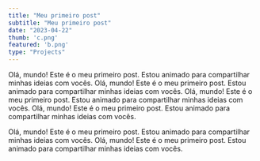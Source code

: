 ```yaml
---
title: "Meu primeiro post"
subtitle: "Meu primeiro post"
date: "2023-04-22"
thumb: 'c.png'
featured: 'b.png'
type: "Projects"
---
```


Olá, mundo! Este é o meu primeiro post. Estou animado para compartilhar minhas ideias com vocês.
Olá, mundo! Este é o meu primeiro post. Estou animado para compartilhar minhas ideias com vocês.
Olá, mundo! Este é o meu primeiro post. Estou animado para compartilhar minhas ideias com vocês.
Olá, mundo! Este é o meu primeiro post. Estou animado para compartilhar minhas ideias com vocês.

Olá, mundo! Este é o meu primeiro post. Estou animado para compartilhar minhas ideias com vocês.
Olá, mundo! Este é o meu primeiro post. Estou animado para compartilhar minhas ideias com vocês.